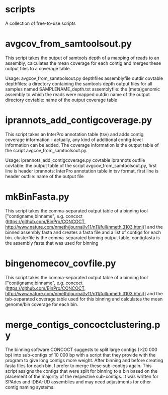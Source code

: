 # scripts
A collection of free-to-use scripts

# avgcov_from_samtoolsout.py
This script takes the output of samtools depth of a mapping of reads to an assembly, calculates the mean coverage for each contig and merges these output files to a coverage table.

Usage: avgcov_from_samtoolsout.py depthfiles assemblyfile outdir covtable
depthfiles: a directory containing the samtools depth output files for all samples named SAMPLENAME_depth.txt
assemblyfile: the (meta)genomic assembly to which the reads were mapped
outdir: name of the output directory
covtable: name of the output coverage table

# iprannots_add_contigcoverage.py
This script takes an InterPro annotation table (tsv) and adds contig coverage information - actually, any kind of additional contig-level information can be added.
The coverage information is the output table of the script avgcov_from_samtoolsout.py.

Usage: iprannots_add_contigcoverage.py covtable iprannots outfile
covtable: the output table of the script avgcov_from_samtoolsout.py, first line is header
iprannots: InterPro annotation table in tsv format, first line is header
outfile: name of the output file

# mkBinFasta.py
This script takes the comma-separated output table of a binning tool ["contigname,binname", e.g. concoct (https://github.com/BinPro/CONCOCT, http://www.nature.com/nmeth/journal/v11/n11/full/nmeth.3103.html)] and the binned assembly fasta and creates a fasta file and a list of contigs for each bin.
clusterfile is the comma-separated binning output table, contigfasta is the assembly fasta that was used for binning

# bingenomecov_covfile.py
This script takes the comma-separated output table of a binning tool ["contigname,binname", e.g. concoct (https://github.com/BinPro/CONCOCT, http://www.nature.com/nmeth/journal/v11/n11/full/nmeth.3103.html)] and the tab-separated coverage table used for this binning and calculates the mean genome/bin coverage for each bin.

# merge_contigs_concoctclustering.py
The binning software CONCOCT suggests to split large contigs (>20 000 bp) into sub-contigs of 10 000 bp with a script that they provide with the program to give long contigs more weight. After binning and before creating fasta files for each bin, I prefer to merge these sub-contigs again. This script assigns the contigs that were split for binning to a bin based on the placement of the majority of the respective sub-contigs. It was written for SPAdes and IDBA-UD assemblies and may need adjustments for other contig naming systems.
